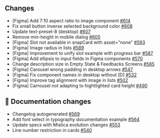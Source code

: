 ## Changes

- [Figma] Add 7:10 aspect ratio to image component [#614](https://github.com/Telefonica/mistica-design/issues/614)
- Fix small button inverse selected background color [#608](https://github.com/Telefonica/mistica-design/issues/608)
- Update text-preset-8 (desktop) [#607](https://github.com/Telefonica/mistica-design/issues/607)
- Remove min-height in mobile dialog [#605](https://github.com/Telefonica/mistica-design/issues/605)
- [Figma] Slot not available in snapCard with asset="none" [#593](https://github.com/Telefonica/mistica-design/issues/593)
- [Figma] Image radius in lists [#589](https://github.com/Telefonica/mistica-design/issues/589)
- [Figma] Improvement to unify slot example with progress bar [#587](https://github.com/Telefonica/mistica-design/issues/587)
- [Figma] Add ellipsis to input fields in Figma components [#570](https://github.com/Telefonica/mistica-design/issues/570)
- Change description size in Empty State & Feedbacks Screens [#565](https://github.com/Telefonica/mistica-design/issues/565)
- [Figma] Carousel wrong padding in desktop arrows [#547](https://github.com/Telefonica/mistica-design/issues/547)
- [Figma] Fix component names in desktop without [D] [#532](https://github.com/Telefonica/mistica-design/issues/532)
- [Figma] Improve tag alignment with image in lists [#502](https://github.com/Telefonica/mistica-design/issues/502)
- [Figma] Carrousel not adapting to hightlighted card height [#490](https://github.com/Telefonica/mistica-design/issues/490)

## 📒 Documentation changes

- Changelog autogenerated  [#569](https://github.com/Telefonica/mistica-design/issues/569)
- Add font select in typography documentation example  [#564](https://github.com/Telefonica/mistica-design/issues/564)
- Update specs with Mistica evolution changes [#553](https://github.com/Telefonica/mistica-design/issues/553)
- Line number restriction in cards [#540](https://github.com/Telefonica/mistica-design/issues/540)
